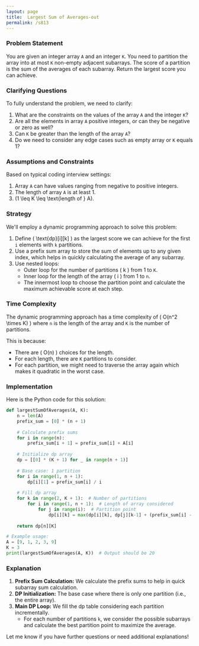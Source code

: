 ```yaml
---
layout: page
title:  Largest Sum of Averages-out
permalink: /s813
---
```


### Problem Statement

You are given an integer array `A` and an integer `K`. You need to partition the array into at most `K` non-empty adjacent subarrays. The score of a partition is the sum of the averages of each subarray. Return the largest score you can achieve.

### Clarifying Questions

To fully understand the problem, we need to clarify:
1. What are the constraints on the values of the array `A` and the integer `K`?
2. Are all the elements in array `A` positive integers, or can they be negative or zero as well?
3. Can `K` be greater than the length of the array `A`?
4. Do we need to consider any edge cases such as empty array or `K` equals 1?

### Assumptions and Constraints
Based on typical coding interview settings:
1. Array `A` can have values ranging from negative to positive integers.
2. The length of array `A` is at least 1.
3. \(1 \leq K \leq \text{length of } A\).

### Strategy

We'll employ a dynamic programming approach to solve this problem:
1. Define \( \text{dp}[i][k] \) as the largest score we can achieve for the first `i` elements with `k` partitions.
2. Use a prefix sum array to store the sum of elements up to any given index, which helps in quickly calculating the average of any subarray.
3. Use nested loops:
   - Outer loop for the number of partitions \( k \) from 1 to `K`.
   - Inner loop for the length of the array \( i \) from 1 to `n`.
   - The innermost loop to choose the partition point and calculate the maximum achievable score at each step.

### Time Complexity
The dynamic programming approach has a time complexity of \( O(n^2 \times K) \) where `n` is the length of the array and `K` is the number of partitions.

This is because:
- There are \( O(n) \) choices for the length.
- For each length, there are `K` partitions to consider.
- For each partition, we might need to traverse the array again which makes it quadratic in the worst case.

### Implementation
Here is the Python code for this solution:

```python
def largestSumOfAverages(A, K):
    n = len(A)
    prefix_sum = [0] * (n + 1)
    
    # Calculate prefix sums
    for i in range(n):
        prefix_sum[i + 1] = prefix_sum[i] + A[i]
    
    # Initialize dp array
    dp = [[0] * (K + 1) for _ in range(n + 1)]
    
    # Base case: 1 partition
    for i in range(1, n + 1):
        dp[i][1] = prefix_sum[i] / i
        
    # Fill dp array
    for k in range(2, K + 1):  # Number of partitions
        for i in range(1, n + 1):  # Length of array considered
            for j in range(i):  # Partition point
                dp[i][k] = max(dp[i][k], dp[j][k-1] + (prefix_sum[i] - prefix_sum[j]) / (i - j))
    
    return dp[n][K]

# Example usage:
A = [9, 1, 2, 3, 9]
K = 3
print(largestSumOfAverages(A, K))  # Output should be 20
```

### Explanation
1. **Prefix Sum Calculation:** We calculate the prefix sums to help in quick subarray sum calculation.
2. **DP Initialization:** The base case where there is only one partition (i.e., the entire array).
3. **Main DP Loop:** We fill the dp table considering each partition incrementally.
    - For each number of partitions `k`, we consider the possible subarrays and calculate the best partition point to maximize the average.

Let me know if you have further questions or need additional explanations!